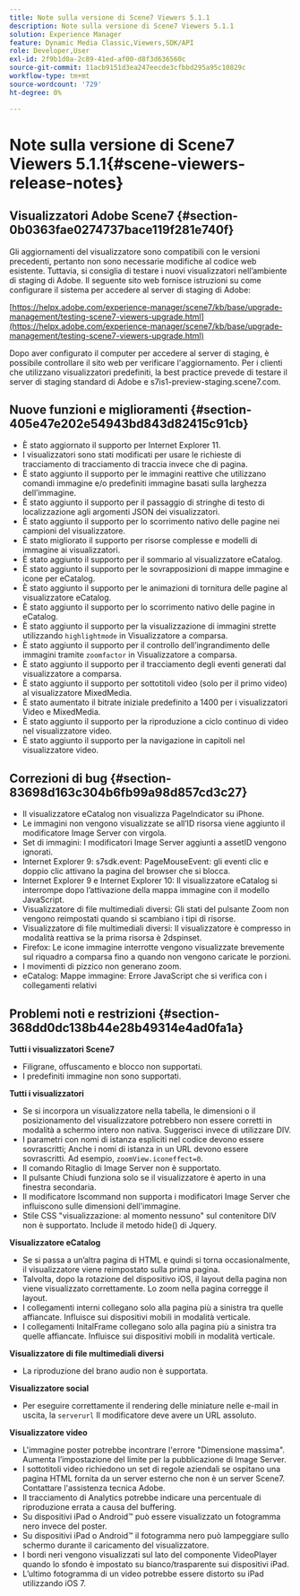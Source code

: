 ```yaml
---
title: Note sulla versione di Scene7 Viewers 5.1.1
description: Note sulla versione di Scene7 Viewers 5.1.1
solution: Experience Manager
feature: Dynamic Media Classic,Viewers,SDK/API
role: Developer,User
exl-id: 2f9b1d0a-2c89-41ed-af00-d8f3d636560c
source-git-commit: 11acb9151d3ea247eecde3cfbbd295a95c10829c
workflow-type: tm+mt
source-wordcount: '729'
ht-degree: 0%

---
```


# Note sulla versione di Scene7 Viewers 5.1.1{#scene-viewers-release-notes}

## Visualizzatori Adobe Scene7 {#section-0b0363fae0274737bace119f281e740f}

Gli aggiornamenti del visualizzatore sono compatibili con le versioni precedenti, pertanto non sono necessarie modifiche al codice web esistente. Tuttavia, si consiglia di testare i nuovi visualizzatori nell’ambiente di staging di Adobe. Il seguente sito web fornisce istruzioni su come configurare il sistema per accedere al server di staging di Adobe:

[https://helpx.adobe.com/experience-manager/scene7/kb/base/upgrade-management/testing-scene7-viewers-upgrade.html](https://helpx.adobe.com/experience-manager/scene7/kb/base/upgrade-management/testing-scene7-viewers-upgrade.html)

Dopo aver configurato il computer per accedere al server di staging, è possibile controllare il sito web per verificare l&#39;aggiornamento. Per i clienti che utilizzano visualizzatori predefiniti, la best practice prevede di testare il server di staging standard di Adobe e s7is1-preview-staging.scene7.com.

## Nuove funzioni e miglioramenti {#section-405e47e202e54943bd843d82415c91cb}

* È stato aggiornato il supporto per Internet Explorer 11.
* I visualizzatori sono stati modificati per usare le richieste di tracciamento di tracciamento di traccia invece che di pagina.
* È stato aggiunto il supporto per le immagini reattive che utilizzano comandi immagine e/o predefiniti immagine basati sulla larghezza dell’immagine.
* È stato aggiunto il supporto per il passaggio di stringhe di testo di localizzazione agli argomenti JSON dei visualizzatori.
* È stato aggiunto il supporto per lo scorrimento nativo delle pagine nei campioni del visualizzatore.
* È stato migliorato il supporto per risorse complesse e modelli di immagine ai visualizzatori.
* È stato aggiunto il supporto per il sommario al visualizzatore eCatalog.
* È stato aggiunto il supporto per le sovrapposizioni di mappe immagine e icone per eCatalog.
* È stato aggiunto il supporto per le animazioni di tornitura delle pagine al visualizzatore eCatalog.
* È stato aggiunto il supporto per lo scorrimento nativo delle pagine in eCatalog.
* È stato aggiunto il supporto per la visualizzazione di immagini strette utilizzando `highlightmode` in Visualizzatore a comparsa.
* È stato aggiunto il supporto per il controllo dell’ingrandimento delle immagini tramite `zoomfactor` in Visualizzatore a comparsa.
* È stato aggiunto il supporto per il tracciamento degli eventi generati dal visualizzatore a comparsa.
* È stato aggiunto il supporto per sottotitoli video (solo per il primo video) al visualizzatore MixedMedia.
* È stato aumentato il bitrate iniziale predefinito a 1400 per i visualizzatori Video e MixedMedia.
* È stato aggiunto il supporto per la riproduzione a ciclo continuo di video nel visualizzatore video.
* È stato aggiunto il supporto per la navigazione in capitoli nel visualizzatore video.

## Correzioni di bug {#section-83698d163c304b6fb99a98d857cd3c27}

* Il visualizzatore eCatalog non visualizza PageIndicator su iPhone.
* Le immagini non vengono visualizzate se all’ID risorsa viene aggiunto il modificatore Image Server con virgola.
* Set di immagini: I modificatori Image Server aggiunti a assetID vengono ignorati.
* Internet Explorer 9: s7sdk.event: PageMouseEvent: gli eventi clic e doppio clic attivano la pagina del browser che si blocca.
* Internet Explorer 9 e Internet Explorer 10: Il visualizzatore eCatalog si interrompe dopo l’attivazione della mappa immagine con il modello JavaScript.
* Visualizzatore di file multimediali diversi: Gli stati del pulsante Zoom non vengono reimpostati quando si scambiano i tipi di risorse.
* Visualizzatore di file multimediali diversi: Il visualizzatore è compresso in modalità reattiva se la prima risorsa è 2dspinset.
* Firefox: Le icone immagine interrotte vengono visualizzate brevemente sul riquadro a comparsa fino a quando non vengono caricate le porzioni.
* I movimenti di pizzico non generano zoom.
* eCatalog: Mappe immagine: Errore JavaScript che si verifica con i collegamenti relativi

## Problemi noti e restrizioni {#section-368dd0dc138b44e28b49314e4ad0fa1a}

**Tutti i visualizzatori Scene7**

* Filigrane, offuscamento e blocco non supportati.
* I predefiniti immagine non sono supportati.

**Tutti i visualizzatori**

* Se si incorpora un visualizzatore nella tabella, le dimensioni o il posizionamento del visualizzatore potrebbero non essere corretti in modalità a schermo intero non nativa. Suggerisci invece di utilizzare DIV.
* I parametri con nomi di istanza espliciti nel codice devono essere sovrascritti; Anche i nomi di istanza in un URL devono essere sovrascritti. Ad esempio, `zoomView.iconeffect=0`.
* Il comando Ritaglio di Image Server non è supportato.
* Il pulsante Chiudi funziona solo se il visualizzatore è aperto in una finestra secondaria.
* Il modificatore Iscommand non supporta i modificatori Image Server che influiscono sulle dimensioni dell&#39;immagine.
* Stile CSS &quot;visualizzazione: al momento nessuno&quot; sul contenitore DIV non è supportato. Include il metodo hide() di Jquery.

**Visualizzatore eCatalog**

* Se si passa a un’altra pagina di HTML e quindi si torna occasionalmente, il visualizzatore viene reimpostato sulla prima pagina.
* Talvolta, dopo la rotazione del dispositivo iOS, il layout della pagina non viene visualizzato correttamente. Lo zoom nella pagina corregge il layout.
* I collegamenti interni collegano solo alla pagina più a sinistra tra quelle affiancate. Influisce sui dispositivi mobili in modalità verticale.
* I collegamenti InitalFrame collegano solo alla pagina più a sinistra tra quelle affiancate. Influisce sui dispositivi mobili in modalità verticale.

**Visualizzatore di file multimediali diversi**

* La riproduzione del brano audio non è supportata.

**Visualizzatore social**

* Per eseguire correttamente il rendering delle miniature nelle e-mail in uscita, la `serverurl` Il modificatore deve avere un URL assoluto.

**Visualizzatore video**

* L&#39;immagine poster potrebbe incontrare l&#39;errore &quot;Dimensione massima&quot;. Aumenta l’impostazione del limite per la pubblicazione di Image Server.
* I sottotitoli video richiedono un set di regole aziendali se ospitano una pagina HTML fornita da un server esterno che non è un server Scene7. Contattare l&#39;assistenza tecnica Adobe.
* Il tracciamento di Analytics potrebbe indicare una percentuale di riproduzione errata a causa del buffering.
* Su dispositivi iPad o Android™ può essere visualizzato un fotogramma nero invece del poster.
* Su dispositivi iPad o Android™ il fotogramma nero può lampeggiare sullo schermo durante il caricamento del visualizzatore.
* I bordi neri vengono visualizzati sul lato del componente VideoPlayer quando lo sfondo è impostato su bianco/trasparente sui dispositivi iPad.
* L’ultimo fotogramma di un video potrebbe essere distorto su iPad utilizzando iOS 7.
